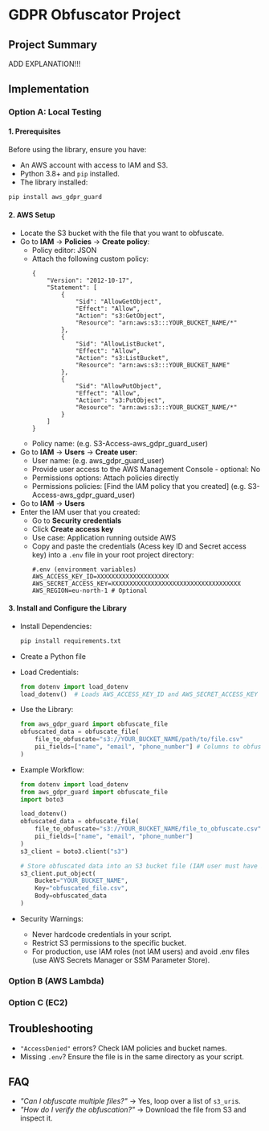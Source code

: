# GDPR Obfuscator Project
## Project Summary

ADD EXPLANATION!!!


## Implementation
### Option A: Local Testing
#### 1. Prerequisites

Before using the library, ensure you have:
* An AWS account with access to IAM and S3.
* Python 3.8+ and `pip` installed.
* The library installed:
```sh
pip install aws_gdpr_guard
```


#### 2. AWS Setup

* Locate the S3 bucket with the file that you want to obfuscate.
* Go to **IAM** → **Policies** → **Create policy**:
    - Policy editor: JSON
    - Attach the following custom policy:
        ```
        {
            "Version": "2012-10-17",
            "Statement": [
                {
                    "Sid": "AllowGetObject",
                    "Effect": "Allow",
                    "Action": "s3:GetObject",
                    "Resource": "arn:aws:s3:::YOUR_BUCKET_NAME/*"
                },
                {
                    "Sid": "AllowListBucket",
                    "Effect": "Allow",
                    "Action": "s3:ListBucket",
                    "Resource": "arn:aws:s3:::YOUR_BUCKET_NAME"
                },
                {
                    "Sid": "AllowPutObject",
                    "Effect": "Allow",
                    "Action": "s3:PutObject",
                    "Resource": "arn:aws:s3:::YOUR_BUCKET_NAME/*"
                }
            ]
        }
        ```
    - Policy name: (e.g. S3-Access-aws_gdpr_guard_user)
* Go to **IAM** → **Users** → **Create user**:
    - User name: (e.g. aws_gdpr_guard_user)
    - Provide user access to the AWS Management Console - optional: No
    - Permissions options: Attach policies directly
    - Permissions policies: [Find the IAM policy that you created] (e.g. S3-Access-aws_gdpr_guard_user)
* Go to **IAM** → **Users**
* Enter the IAM user that you created:
    - Go to **Security credentials**
    - Click **Create access key**
    - Use case: Application running outside AWS
    - Copy and paste the credentials (Acess key ID and Secret access key) into a `.env` file in your root project directory:
        ```
        #.env (environment variables)
        AWS_ACCESS_KEY_ID=XXXXXXXXXXXXXXXXXXXX
        AWS_SECRET_ACCESS_KEY=XXXXXXXXXXXXXXXXXXXXXXXXXXXXXXXXXXXX
        AWS_REGION=eu-north-1 # Optional
        ```


#### 3. Install and Configure the Library
* Install Dependencies:
    ```sh
    pip install requirements.txt
    ```
* Create a Python file
* Load Credentials:
    ```python
    from dotenv import load_dotenv
    load_dotenv()  # Loads AWS_ACCESS_KEY_ID and AWS_SECRET_ACCESS_KEY
    ```
* Use the Library:
    ```python
    from aws_gdpr_guard import obfuscate_file
    obfuscated_data = obfuscate_file(
        file_to_obfuscate="s3://YOUR_BUCKET_NAME/path/to/file.csv"
        pii_fields=["name", "email", "phone_number"] # Columns to obfuscate
    )
    ```

* Example Workflow:
    ```python
    from dotenv import load_dotenv
    from aws_gdpr_guard import obfuscate_file
    import boto3

    load_dotenv()
    obfuscated_data = obfuscate_file(
        file_to_obfuscate="s3://YOUR_BUCKET_NAME/file_to_obfuscate.csv"
        pii_fields=["name", "email", "phone_number"]
    )
    s3_client = boto3.client("s3")

    # Store obfuscated data into an S3 bucket file (IAM user must have PutObject permission on the S3 bucket)
    s3_client.put_object(
        Bucket="YOUR_BUCKET_NAME",
        Key="obfuscated_file.csv",
        Body=obfuscated_data
    )
    ```

* Security Warnings:
    - Never hardcode credentials in your script.
    - Restrict S3 permissions to the specific bucket.
    - For production, use IAM roles (not IAM users) and avoid .env files (use AWS Secrets Manager or SSM Parameter Store).


### Option B (AWS Lambda)



### Option C (EC2)





## Troubleshooting
* `"AccessDenied"` errors? Check IAM policies and bucket names.
* Missing `.env`? Ensure the file is in the same directory as your script.


## FAQ
* *"Can I obfuscate multiple files?"* → Yes, loop over a list of `s3_uri`s.
* *"How do I verify the obfuscation?"* → Download the file from S3 and inspect it.

